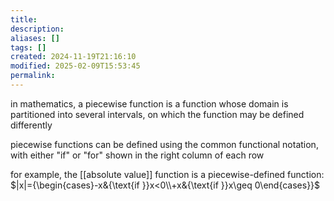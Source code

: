```yaml
---
title: 
description: 
aliases: []
tags: []
created: 2024-11-19T21:16:10
modified: 2025-02-09T15:53:45
permalink:
---
```


in mathematics, a piecewise function is a function whose domain is partitioned into several intervals, on which the function may be defined differently

piecewise functions can be defined using the common functional notation, with either "if" or "for" shown in the right column of each row

for example, the [[absolute value]] function is a piecewise-defined function: $|x|={\begin{cases}-x&{\text{if }}x<0\\+x&{\text{if }}x\geq 0\end{cases}}$
